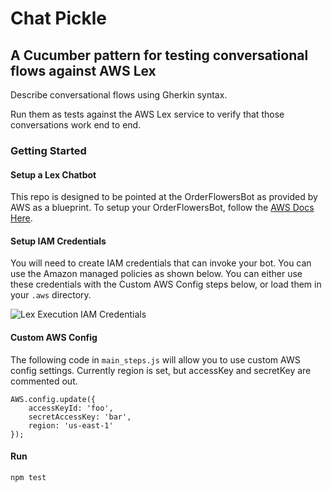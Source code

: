 # Chat Pickle

## A Cucumber pattern for testing conversational flows against AWS Lex

Describe conversational flows using Gherkin syntax.

Run them as tests against the AWS Lex service to verify that those conversations work end to end.

### Getting Started

#### Setup a Lex Chatbot
This repo is designed to be pointed at the OrderFlowersBot as provided by AWS as a blueprint. To setup your OrderFlowersBot, follow the [AWS Docs Here](https://docs.aws.amazon.com/lex/latest/dg/gs-bp-create-bot.html).


#### Setup IAM Credentials
You will need to create IAM credentials that can invoke your bot. You can use the Amazon managed policies as shown below. You can either use these credentials with the Custom AWS Config steps below, or load them in your `.aws` directory.

![Lex Execution IAM Credentials](https://miro.medium.com/max/750/0*m55m6A95OcpcFRDa.png)


#### Custom AWS Config
The following code in `main_steps.js` will allow you to use custom AWS config settings. Currently region is set, but accessKey and secretKey are commented out.
```
AWS.config.update({
    accessKeyId: 'foo',
    secretAccessKey: 'bar',
    region: 'us-east-1'
});
```

#### Run
`npm test`

